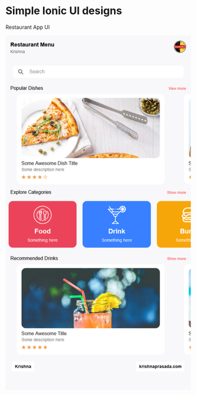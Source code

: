 # Simple Ionic UI designs

Restaurant App UI

![alt text](https://github.com/krishnaprasad4444/ionic_ui_designs/blob/restaurant_app_ui/pre/proto.png?raw=true)
